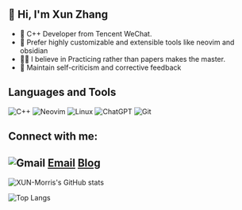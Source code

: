 👋 Hi, I'm Xun Zhang
---
- 🧑 C++ Developer from Tencent WeChat.
- 🥳 Prefer highly customizable and extensible tools like neovim and obsidian
- 👨‍💻 I believe in Practicing rather than papers makes the master.
- 🌱 Maintain self-criticism and corrective feedback

Languages and Tools
---
![C++](https://img.shields.io/badge/c++-%2300599C.svg?style=for-the-badge&logo=c%2B%2B&logoColor=white)   ![Neovim](https://img.shields.io/badge/NeoVim-%2357A143.svg?&style=for-the-badge&logo=neovim&logoColor=white)   ![Linux](https://img.shields.io/badge/Linux-FCC624?style=for-the-badge&logo=linux&logoColor=black)   ![ChatGPT](https://img.shields.io/badge/chatGPT-000000?style=for-the-badge&logo=openai&logoColor=white)   ![Git](https://img.shields.io/badge/git-%23F05033.svg?style=for-the-badge&logo=git&logoColor=white)

Connect with me:
---
 ![Gmail](https://img.shields.io/badge/Gmail-D14836?style=for-the-badge&logo=gmail&logoColor=white) [Email](mailto:elite2022zx@gmail.com)
[Blog](https://www.zhihu.com/people/max-65-17-10/posts)
---

![XUN-Morris's GitHub stats](https://github-readme-stats.vercel.app/api?username=Elite-zx&theme=material-palenight&show_icons=true)


![Top Langs](https://github-readme-stats.vercel.app/api/top-langs/?username=Elite-zx&layout=compact&hide=javascript,html,css&langs_count=6)


